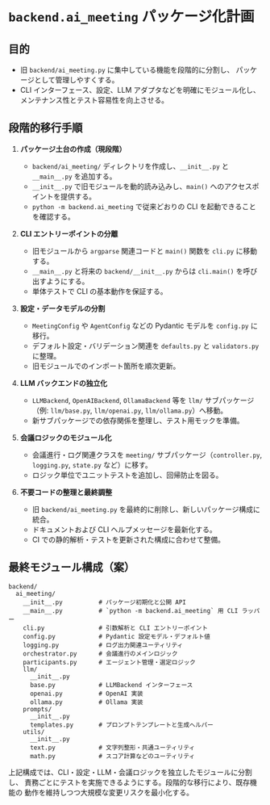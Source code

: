# `backend.ai_meeting` パッケージ化計画

## 目的

* 旧 `backend/ai_meeting.py` に集中している機能を段階的に分割し、
  パッケージとして管理しやすくする。
* CLI インターフェース、設定、LLM アダプタなどを明確にモジュール化し、
  メンテナンス性とテスト容易性を向上させる。

## 段階的移行手順

1. **パッケージ土台の作成（現段階）**
   * `backend/ai_meeting/` ディレクトリを作成し、`__init__.py` と `__main__.py` を追加する。
   * `__init__.py` で旧モジュールを動的読み込みし、`main()` へのアクセスポイントを提供する。
   * `python -m backend.ai_meeting` で従来どおりの CLI を起動できることを確認する。

2. **CLI エントリーポイントの分離**
   * 旧モジュールから `argparse` 関連コードと `main()` 関数を `cli.py` に移動する。
   * `__main__.py` と将来の `backend/__init__.py` からは `cli.main()` を呼び出すようにする。
   * 単体テストで CLI の基本動作を保証する。

3. **設定・データモデルの分割**
   * `MeetingConfig` や `AgentConfig` などの Pydantic モデルを `config.py` に移行。
   * デフォルト設定・バリデーション関連を `defaults.py` と `validators.py` に整理。
   * 旧モジュールでのインポート箇所を順次更新。

4. **LLM バックエンドの独立化**
   * `LLMBackend`, `OpenAIBackend`, `OllamaBackend` 等を `llm/` サブパッケージ（例: `llm/base.py`, `llm/openai.py`, `llm/ollama.py`）へ移動。
   * 新サブパッケージでの依存関係を整理し、テスト用モックを準備。

5. **会議ロジックのモジュール化**
   * 会議進行・ログ関連クラスを `meeting/` サブパッケージ（`controller.py`, `logging.py`, `state.py` など）に移す。
   * ロジック単位でユニットテストを追加し、回帰防止を図る。

6. **不要コードの整理と最終調整**
   * 旧 `backend/ai_meeting.py` を最終的に削除し、新しいパッケージ構成に統合。
   * ドキュメントおよび CLI ヘルプメッセージを最新化する。
   * CI での静的解析・テストを更新された構成に合わせて整備。

## 最終モジュール構成（案）

```
backend/
  ai_meeting/
    __init__.py          # パッケージ初期化と公開 API
    __main__.py          # `python -m backend.ai_meeting` 用 CLI ラッパー
    cli.py               # 引数解析と CLI エントリーポイント
    config.py            # Pydantic 設定モデル・デフォルト値
    logging.py           # ログ出力関連ユーティリティ
    orchestrator.py      # 会議進行のメインロジック
    participants.py      # エージェント管理・選定ロジック
    llm/
      __init__.py
      base.py            # LLMBackend インターフェース
      openai.py          # OpenAI 実装
      ollama.py          # Ollama 実装
    prompts/
      __init__.py
      templates.py       # プロンプトテンプレートと生成ヘルパー
    utils/
      __init__.py
      text.py            # 文字列整形・共通ユーティリティ
      math.py            # スコア計算などのユーティリティ
```

上記構成では、CLI・設定・LLM・会議ロジックを独立したモジュールに分割し、
責務ごとにテストを実施できるようにする。段階的な移行により、既存機能の
動作を維持しつつ大規模な変更リスクを最小化する。
